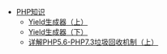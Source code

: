 * [PHP知识](php/PHP知识/Readme.md)
    * [Yield生成器（上）](php/PHP知识/Yield生成器（上）.md)
    * [Yield生成器（下）](php/PHP知识/Yield生成器（下）.md)
    * [详解PHP5.6-PHP7.3垃圾回收机制（上）](php/PHP知识/详解PHP5.6-PHP7.3垃圾回收机制（上）.md)


